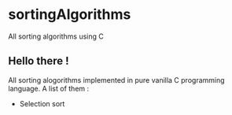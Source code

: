 # sortingAlgorithms
All sorting algorithms using C

## Hello there !
All sorting alogorithms implemented in pure vanilla C programming language. 
A list of them :

* Selection sort
